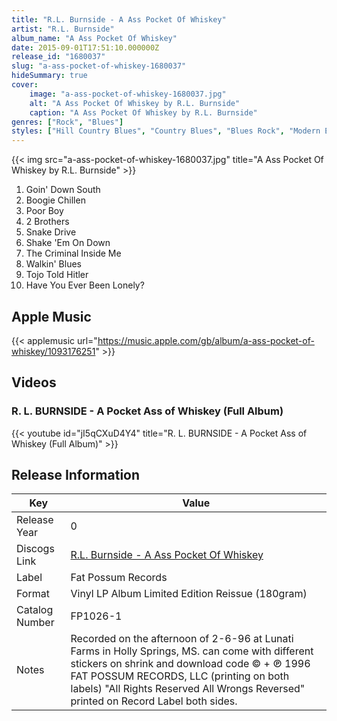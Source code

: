 ```yaml
---
title: "R.L. Burnside - A Ass Pocket Of Whiskey"
artist: "R.L. Burnside"
album_name: "A Ass Pocket Of Whiskey"
date: 2015-09-01T17:51:10.000000Z
release_id: "1680037"
slug: "a-ass-pocket-of-whiskey-1680037"
hideSummary: true
cover:
    image: "a-ass-pocket-of-whiskey-1680037.jpg"
    alt: "A Ass Pocket Of Whiskey by R.L. Burnside"
    caption: "A Ass Pocket Of Whiskey by R.L. Burnside"
genres: ["Rock", "Blues"]
styles: ["Hill Country Blues", "Country Blues", "Blues Rock", "Modern Electric Blues"]
---
```


{{< img src="a-ass-pocket-of-whiskey-1680037.jpg" title="A Ass Pocket Of Whiskey by R.L. Burnside" >}}

<!-- section break -->

1. Goin' Down South
2. Boogie Chillen
3. Poor Boy
4. 2 Brothers
5. Snake Drive
6. Shake 'Em On Down
7. The Criminal Inside Me
8. Walkin' Blues
9. Tojo Told Hitler
10. Have You Ever Been Lonely?

<!-- section break -->




## Apple Music
{{< applemusic url="https://music.apple.com/gb/album/a-ass-pocket-of-whiskey/1093176251" >}}





## Videos
### R. L. BURNSIDE - A Pocket Ass of Whiskey (Full Album)
{{< youtube id="jI5qCXuD4Y4" title="R. L. BURNSIDE - A Pocket Ass of Whiskey (Full Album)" >}}<br>



## Release Information
|  Key           | Value                                                |
| ---------------| ---------------------------------------------------- |
| Release Year   | 0                                   |
| Discogs Link   | [R.L. Burnside - A Ass Pocket Of Whiskey](https://www.discogs.com/release/1680037-RL-Burnside-A-Ass-Pocket-Of-Whiskey) |
| Label          | Fat Possum Records |
| Format         | Vinyl LP Album Limited Edition Reissue (180gram) |
| Catalog Number | FP1026-1 |
| Notes | Recorded on the afternoon of 2-6-96 at Lunati Farms in Holly Springs, MS.   can come with different stickers on shrink and download code  © + ℗ 1996 FAT POSSUM RECORDS, LLC (printing on both labels)   "All Rights Reserved All Wrongs Reversed" printed on Record Label both sides.     |